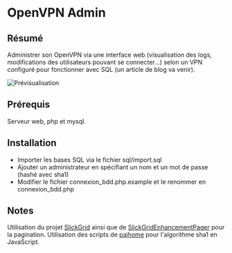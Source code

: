 # OpenVPN Admin

## Résumé
Administrer son OpenVPN via une interface web (visualisation des logs, modifications des utilisateurs pouvant se connecter...) selon un VPN configuré pour fonctionner avec SQL (un article de blog va venir).

![Prévisualisation]("images/screen_adminvpn.png")


## Prérequis
Serveur web, php et mysql.

## Installation
* Importer les bases SQL via le fichier sql/import.sql
* Ajouter un administrateur en spécifiant un nom et un mot de passe (hashé avec sha1)
* Modifier le fichier connexion_bdd.php.example et le renommer en connexion_bdd.php

## Notes
Utilisation du projet [SlickGrid](https://github.com/mleibman/SlickGrid) ainsi que de [SlickGridEnhancementPager](https://github.com/kingleema/SlickGridEnhancementPager) pour la pagination.
Utilisation des scripts de [pajhome](http://pajhome.org.uk/crypt/md5/index.html) pour l'algorithme sha1 en JavaScript.
